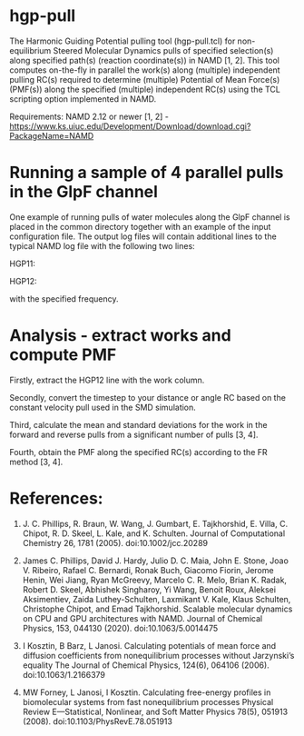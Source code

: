 # hgp-pull

The Harmonic Guiding Potential pulling tool (hgp-pull.tcl) for non-equilibrium Steered Molecular Dynamics pulls of specified selection(s) along specified path(s) (reaction coordinate(s)) in NAMD [1, 2]. This tool computes on-the-fly in parallel the work(s) along (multiple) independent pulling RC(s) required to determine (multiple) Potential of Mean Force(s) (PMF(s)) along the specified (multiple) independent RC(s) using the TCL scripting option implemented in NAMD.

Requirements: NAMD 2.12 or newer [1, 2] - https://www.ks.uiuc.edu/Development/Download/download.cgi?PackageName=NAMD

# Running a sample of 4 parallel pulls in the GlpF channel

One example of running pulls of water molecules along the GlpF channel is placed in the common directory together with an example of the input configuration file. The output log files will contain additional lines to the typical NAMD log file with the following two lines:

HGP11:

HGP12:

with the specified frequency.

# Analysis - extract works and compute PMF

Firstly, extract the HGP12 line with the work column.

Secondly, convert the timestep to your distance or angle RC based on the constant velocity pull used in the SMD simulation.

Third, calculate the mean and standard deviations for the work in the forward and reverse pulls from a significant number of pulls [3, 4].

Fourth, obtain the PMF along the specified RC(s) according to the FR method [3, 4].

# References:

1. J. C. Phillips, R. Braun, W. Wang, J. Gumbart, E. Tajkhorshid, E. Villa, C. Chipot, R. D. Skeel, L. Kale, and K. Schulten.
Journal of Computational Chemistry 26, 1781 (2005). doi:10.1002/jcc.20289

2. James C. Phillips, David J. Hardy, Julio D. C. Maia, John E. Stone, Joao V. Ribeiro, Rafael C. Bernardi, Ronak Buch, Giacomo Fiorin, Jerome Henin, Wei Jiang, Ryan McGreevy, Marcelo C. R. Melo, Brian K. Radak, Robert D. Skeel, Abhishek Singharoy, Yi Wang, Benoit Roux, Aleksei Aksimentiev, Zaida Luthey-Schulten, Laxmikant V. Kale, Klaus Schulten, Christophe Chipot, and Emad Tajkhorshid.
Scalable molecular dynamics on CPU and GPU architectures with NAMD.
Journal of Chemical Physics, 153, 044130 (2020). doi:10.1063/5.0014475

3. I Kosztin, B Barz, L Janosi.
Calculating potentials of mean force and diffusion coefficients from nonequilibrium processes without Jarzynski’s equality
The Journal of Chemical Physics, 124(6), 064106 (2006). doi:10.1063/1.2166379

4. MW Forney, L Janosi, I Kosztin.
Calculating free-energy profiles in biomolecular systems from fast nonequilibrium processes
Physical Review E—Statistical, Nonlinear, and Soft Matter Physics 78(5), 051913 (2008). doi:10.1103/PhysRevE.78.051913

